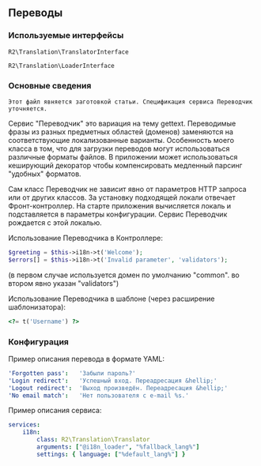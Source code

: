 ## Переводы

### Используемые интерфейсы

`R2\Translation\TranslatorInterface`

`R2\Translation\LoaderInterface`


### Основные сведения

    Этот файл явняется заготовкой статьи. Спецификация сервиса Переводчик уточняется.

Сервис "Переводчик" это вариация на тему gettext. Переводимые фразы из разных предметных областей (доменов)
заменяются на соответствующие локализованные варианты. Особенность моего класса в том, что для загрузки
переводов могут использоваться различные форматы файлов. В приложении может использоваться кеширующий декоратор чтобы
компенсировать медленный парсинг "удобных" форматов.

Сам класс Переводчик не зависит явно от параметров HTTP запроса или от других классов. За установку подходящей
локали отвечает Фронт-контроллер. На старте приложения вычисляется локаль и подставляется в параметры конфигурации.
Сервис Переводчик рождается с этой локалью.

Использование Переводчика в Контроллере:
```php
$greeting = $this->i18n->t('Welcome');
$errors[] = $this->i18n->t('Invalid parameter', 'validators');
```
(в первом случае используется домен по умолчанию "common". во втором явно указан "validators")

Использование Переводчика в шаблоне (через расширение шаблонизатора):
```php
<?= t('Username') ?>
```

### Конфигурация

Пример описания перевода в формате YAML:  
```yaml
'Forgotten pass':   'Забыли пароль?'
'Login redirect':   'Успешный вход. Переадресация &hellip;'
'Logout redirect':  'Выход произведён. Переадресация &hellip;'
'No email match':   'Нет пользователя с e-mail %s.'
```

Пример описания сервиса:
```yaml
services:
    i18n:
        class: R2\Translation\Translator
        arguments: ["@i18n_loader", "%fallback_lang%"]
        settings: { language: ["%default_lang%"] }
```
